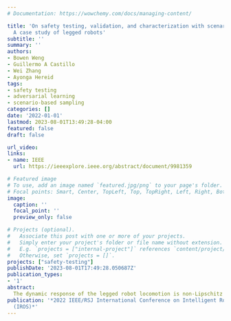 ```yaml
---
# Documentation: https://wowchemy.com/docs/managing-content/

title: 'On safety testing, validation, and characterization with scenario-sampling:
  A case study of legged robots'
subtitle: ''
summary: ''
authors:
- Bowen Weng
- Guillermo A Castillo
- Wei Zhang
- Ayonga Hereid
tags: 
- safety testing
- adversarial learning
- scenario-based sampling
categories: []
date: '2022-01-01'
lastmod: 2023-08-01T13:49:28-04:00
featured: false
draft: false

url_video:
links:
- name: IEEE
  url: https://ieeexplore.ieee.org/abstract/document/9981359

# Featured image
# To use, add an image named `featured.jpg/png` to your page's folder.
# Focal points: Smart, Center, TopLeft, Top, TopRight, Left, Right, BottomLeft, Bottom, BottomRight.
image:
  caption: ''
  focal_point: ''
  preview_only: false

# Projects (optional).
#   Associate this post with one or more of your projects.
#   Simply enter your project's folder or file name without extension.
#   E.g. `projects = ["internal-project"]` references `content/project/deep-learning/index.md`.
#   Otherwise, set `projects = []`.
projects: ["safety-testing"]
publishDate: '2023-08-01T17:49:28.050687Z'
publication_types:
- '1'
abstract: 
  The dynamic response of the legged robot locomotion is non-Lipschitz and can be stochastic due to environmental uncertainties. To test, validate, and characterize the safety performance of legged robots, existing solutions on observed and inferred risk can be incomplete and sampling inefficient. Some formal verification methods suffer from the model precision and other surrogate assumptions. In this paper, we propose a scenario sampling based testing framework that characterizes the overall safety performance of a legged robot by specifying (i) where (in terms of a set of states) the robot is potentially safe, and (ii) how safe the robot is within the specified set. The framework can also help certify the commercial deployment of the legged robot in real-world environment along with human and compare safety performance among legged robots with different mechanical structures and dynamic properties. The proposed framework is further deployed to evaluate a group of state-of-the-art legged robot locomotion controllers from various model-based, deep neural network involved, and reinforcement learning based methods in the literature. Among a series of intended work domains of the studied legged robots (e.g. tracking speed on sloped surface, with abrupt changes on demanded velocity, and against adversarial push-over disturbances), we show that the method can adequately capture the overall safety characterization and the subtle performance insights. Many of the observed safety outcomes, to the best of our knowledge, have never been reported by the existing work in the legged robot literature.
publication: '*2022 IEEE/RSJ International Conference on Intelligent Robots and Systems
  (IROS)*'
---
```

